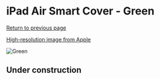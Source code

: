 # iPad Air Smart Cover - Green

[Return to previous page](/ipad_air)

[High-resolution image from Apple](https://store.storeimages.cdn-apple.com/8756/as-images.apple.com/is/MF056?wid=4500&hei=4500&fmt=png)

<div style="width: 512px"><img src="/almost_uncompressed/MF056.webp" alt="Green"></div>

## Under construction
